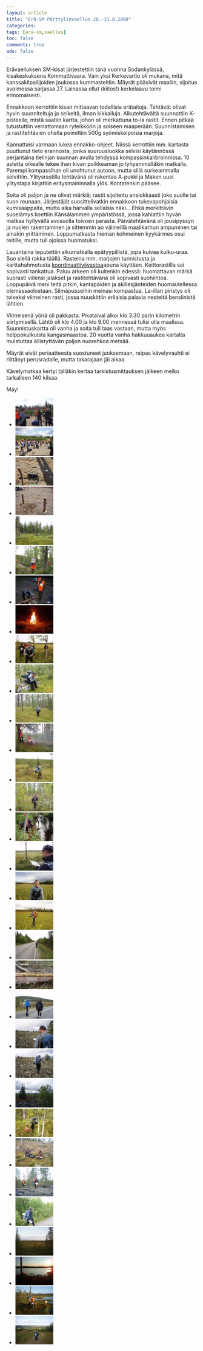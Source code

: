 ```yaml
---
layout: article 
title: "Erä-SM Pärttylinvaellus 28.-31.8.2008" 
categories: 
tags: [erä-sm,vaellus]
toc: false 
comments: true 
ads: false 
---
```


Erävaelluksen SM-kisat järjestettiin tänä vuonna Sodankylässä,
kisakeskuksena Kommattivaara. Vain yksi Kerkevartio oli mukana, mitä
kanssakilpailijoiden joukossa kummasteltiin. Mäyrät pääsivät maaliin,
sijoitus avoimessa sarjassa 27. Lainassa ollut (kiitos!) kerkelaavu
toimi erinomaisesti.

Ennakkoon kerrottiin kisan mittaavan todellisia erätaitoja. Tehtävät
olivat hyvin suunniteltuja ja selkeitä, ilman kikkailuja. Alkutehtävältä
suunnattiin K-pisteelle, mistä saatiin kartta, johon oli merkattuna
to-la rastit. Ennen pitkää tutustuttiin verrattomaan ryteikköön ja
soiseen maaperään. Suunnistamisen ja rastitehtävien ohella poimittiin
500g syömiskelpoisia marjoja.

Kannattaisi varmaan lukea ennakko-ohjeet. Niissä kerrottiin mm. kartasta
puuttunut tieto erannosta, jonka suuruusluokka selvisi käytännössä
perjantaina tielinjan suunnan avulla tehdyssä kompassinkalibroinnissa.
10 astetta oikealle tekee ihan kivan poikkeaman jo lyhyemmälläkin
matkalla. Parempi kompassihan oli unohtunut autoon, mutta sillä
surkeammalla selvittiin. Ylitysrastilla tehtävänä oli rakentaa A-pukki
ja Maken uusi ylitystapa kirjattiin eritysmaininnalla ylös. Kontatenkin
pääsee.

Soita oli paljon ja ne olivat märkiä; rastit sijoitettu ansiokkaasti
joko suolle tai suon reunaan. Järjestäjät suosittelivatkin ennakkoon
tukevapohjaisia kumisaappaita, mutta aika harvalla sellaisia näki...
Ehkä merkittävin suoelämys koettiin Känsälammen ympäristössä, jossa
kahlattiin hyvän matkaa hyllyvällä avosuolla toivoen parasta.
Päivätehtävänä oli jousipyssyn ja nuolen rakentaminen ja sittemmin ao
välineillä maalikarhun ampuminen tai ainakin yrittäminen. Loppumatkasta
hieman kohmeinen kyykärmes osui reitille, mutta tuli ajoissa huomatuksi.

Lauantaina teputettiin alkumatkalla epätyypillistä, jopa kuivaa
kulku-uraa. Suo siellä rakka täällä. Rasteina mm. marjojen tunnistusta
ja karttahahmotusta
[koordinaattiviivastoa](http://www.oh2kku.ham.fi/misc/koordinaattilevy/koordinaattilevy-20000-50000-6.pdf)apuna
käyttäen. Keittorastilla sai sopivasti tankattua. Paluu arkeen oli
kuitenkin edessä: huomattavan märkä suorasti viilensi jalakset ja
rastitehtävänä oli sopivasti suohiihtoa. Loppupäivä meni teitä pitkin,
kantapäiden ja akillesjänteiden huomautellessa olemassaolostaan.
Silmäpusseihin meinasi kompastua. La-illan piristys oli toiseksi
viimeinen rasti, jossa nuuskittiin erilaisia palavia nesteitä
bensiinistä lähtien.

Viimeisenä yönä oli pakkasta. Pikataival alkoi klo 3.30 parin kilometrin
siirtymisellä. Lähtö oli klo 4.00 ja klo 9.00 mennessä tulisi olla
maalissa. Suunnistuskartta oli vanha ja soita tuli taas vastaan, mutta
myös helppokulkuista kangasmaastoa. 20 vuotta vanha hakkuuaukea kartalta
muistuttaa ällistyttävän paljon nuorehkoa metsää.

Mäyrät eivät periaatteesta suostuneet juoksemaan, reipas kävelyvauhti ei
riittänyt perusradalle, mutta takarajaan jäi aikaa.

Kävelymatkaa kertyi tälläkin kertaa tarkistusmittauksen jälkeen melko
tarkalleen 140 kilsaa.

Mäy!

<div class="th-grid image-gallery" markdown="1">

-   [![](/images/era-sm-2008/Thumbnails/P01.jpg)](/images/era-sm-2008/P01.jpg)
-   [![](/images/era-sm-2008/Thumbnails/P02.jpg)](/images/era-sm-2008/P02.jpg)
-   [![](/images/era-sm-2008/Thumbnails/P03.jpg)](/images/era-sm-2008/P03.jpg)
-   [![](/images/era-sm-2008/Thumbnails/P04.jpg)](/images/era-sm-2008/P04.jpg)
-   [![](/images/era-sm-2008/Thumbnails/P05.jpg)](/images/era-sm-2008/P05.jpg)
-   [![](/images/era-sm-2008/Thumbnails/P06.jpg)](/images/era-sm-2008/P06.jpg)
-   [![](/images/era-sm-2008/Thumbnails/P07.jpg)](/images/era-sm-2008/P07.jpg)
-   [![](/images/era-sm-2008/Thumbnails/P08.jpg)](/images/era-sm-2008/P08.jpg)
-   [![](/images/era-sm-2008/Thumbnails/P09.jpg)](/images/era-sm-2008/P09.jpg)
-   [![](/images/era-sm-2008/Thumbnails/P10.jpg)](/images/era-sm-2008/P10.jpg)
-   [![](/images/era-sm-2008/Thumbnails/P11.jpg)](/images/era-sm-2008/P11.jpg)
-   [![](/images/era-sm-2008/Thumbnails/P12.jpg)](/images/era-sm-2008/P12.jpg)
-   [![](/images/era-sm-2008/Thumbnails/P13.jpg)](/images/era-sm-2008/P13.jpg)
-   [![](/images/era-sm-2008/Thumbnails/P14.jpg)](/images/era-sm-2008/P14.jpg)
-   [![](/images/era-sm-2008/Thumbnails/P15.jpg)](/images/era-sm-2008/P15.jpg)
-   [![](/images/era-sm-2008/Thumbnails/P16.jpg)](/images/era-sm-2008/P16.jpg)
-   [![](/images/era-sm-2008/Thumbnails/P17.jpg)](/images/era-sm-2008/P17.jpg)
-   [![](/images/era-sm-2008/Thumbnails/P18.jpg)](/images/era-sm-2008/P18.jpg)
-   [![](/images/era-sm-2008/Thumbnails/P19.jpg)](/images/era-sm-2008/P19.jpg)
-   [![](/images/era-sm-2008/Thumbnails/P20.jpg)](/images/era-sm-2008/P20.jpg)
-   [![](/images/era-sm-2008/Thumbnails/P21.jpg)](/images/era-sm-2008/P21.jpg)
-   [![](/images/era-sm-2008/Thumbnails/P22.jpg)](/images/era-sm-2008/P22.jpg)
-   [![](/images/era-sm-2008/Thumbnails/P23.jpg)](/images/era-sm-2008/P23.jpg)
-   [![](/images/era-sm-2008/Thumbnails/P24.jpg)](/images/era-sm-2008/P24.jpg)
-   [![](/images/era-sm-2008/Thumbnails/P25.jpg)](/images/era-sm-2008/P25.jpg)
-   [![](/images/era-sm-2008/Thumbnails/P26.jpg)](/images/era-sm-2008/P26.jpg)
-   [![](/images/era-sm-2008/Thumbnails/P27.jpg)](/images/era-sm-2008/P27.jpg)
-   [![](/images/era-sm-2008/Thumbnails/P28.jpg)](/images/era-sm-2008/P28.jpg)
-   [![](/images/era-sm-2008/Thumbnails/P29.jpg)](/images/era-sm-2008/P29.jpg)
-   [![](/images/era-sm-2008/Thumbnails/P30.jpg)](/images/era-sm-2008/P30.jpg)
-   [![](/images/era-sm-2008/Thumbnails/P31.jpg)](/images/era-sm-2008/P31.jpg)
-   [![](/images/era-sm-2008/Thumbnails/P32.jpg)](/images/era-sm-2008/P32.jpg)

</div>
